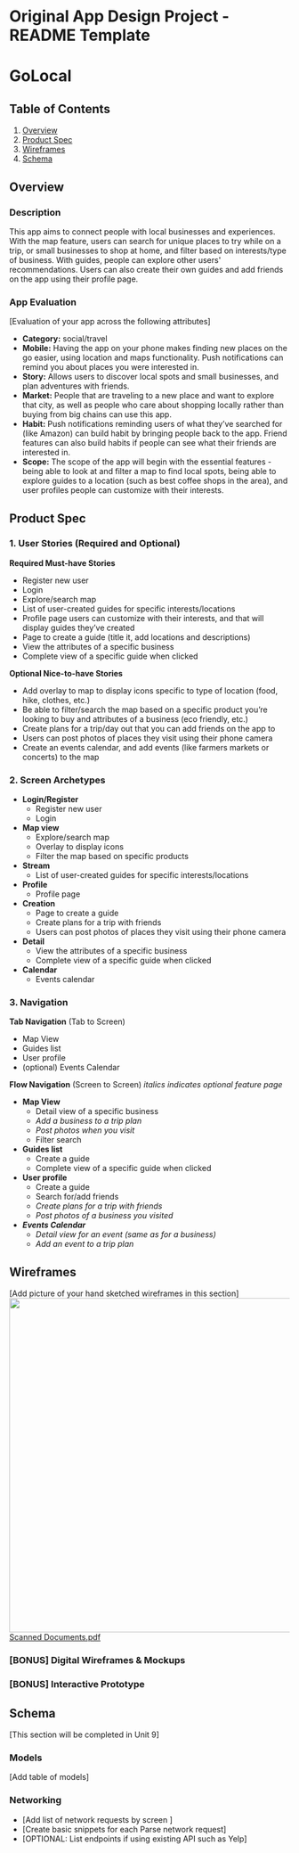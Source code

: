 Original App Design Project - README Template
===

# GoLocal

## Table of Contents
1. [Overview](#Overview)
1. [Product Spec](#Product-Spec)
1. [Wireframes](#Wireframes)
2. [Schema](#Schema)

## Overview
### Description
This app aims to connect people with local businesses and experiences. With the map feature, users can search for unique places to try while on a trip, or small businesses to shop at home, and filter based on interests/type of business. With guides, people can explore other users' recommendations. Users can also create their own guides and add friends on the app using their profile page.

### App Evaluation
[Evaluation of your app across the following attributes]
- **Category:** social/travel
- **Mobile:** Having the app on your phone makes finding new places on the go easier, using location and maps functionality. Push notifications can remind you about places you were interested in.
- **Story:** Allows users to discover local spots and small businesses, and plan adventures with friends.
- **Market:** People that are traveling to a new place and want to explore that city, as well as people who care about shopping locally rather than buying from big chains can use this app.
- **Habit:** Push notifications reminding users of what they’ve searched for (like Amazon) can build habit by bringing people back to the app. Friend features can also build habits if people can see what their friends are interested in.
- **Scope:** The scope of the app will begin with the essential features - being able to look at and filter a map to find local spots, being able to explore guides to a location (such as best coffee shops in the area), and user profiles people can customize with their interests.

## Product Spec

### 1. User Stories (Required and Optional)

**Required Must-have Stories**

- Register new user
- Login
- Explore/search map
- List of user-created guides for specific interests/locations
- Profile page users can customize with their interests, and that will display guides they’ve created
- Page to create a guide (title it, add locations and descriptions)
- View the attributes of a specific business
- Complete view of a specific guide when clicked

**Optional Nice-to-have Stories**

- Add overlay to map to display icons specific to type of location (food, hike, clothes, etc.)
- Be able to filter/search the map based on a specific product you’re looking to buy and attributes of a business (eco friendly, etc.)
- Create plans for a trip/day out that you can add friends on the app to
- Users can post photos of places they visit using their phone camera
- Create an events calendar, and add events (like farmers markets or concerts) to the map

### 2. Screen Archetypes 

- **Login/Register**
  - Register new user
  - Login
- **Map view**
  - Explore/search map
  - Overlay to display icons
  - Filter the map based on specific products
- **Stream**
  - List of user-created guides for specific interests/locations
- **Profile**
  - Profile page
- **Creation**
  - Page to create a guide
  - Create plans for a trip with friends
  - Users can post photos of places they visit using their phone camera
- **Detail**
  - View the attributes of a specific business
  - Complete view of a specific guide when clicked
- **Calendar**
  - Events calendar

### 3. Navigation

**Tab Navigation** (Tab to Screen)

- Map View
- Guides list
- User profile
- (optional) Events Calendar

**Flow Navigation** (Screen to Screen)
*italics indicates optional feature page*

- **Map View**
  - Detail view of a specific business
  - *Add a business to a trip plan*
  - *Post photos when you visit*
  - Filter search
- **Guides list**
  - Create a guide
  - Complete view of a specific guide when clicked
- **User profile**
  - Create a guide
  - Search for/add friends
  - *Create plans for a trip with friends*
  - *Post photos of a business you visited*
- ***Events Calendar***
  - *Detail view for an event (same as for a business)*
  - *Add an event to a trip plan*

## Wireframes
[Add picture of your hand sketched wireframes in this section]
<img src="YOUR_WIREFRAME_IMAGE_URL" width=600>[Scanned Documents.pdf](https://github.com/emmymarysia/GoLocal/files/8902912/Scanned.Documents.pdf)


### [BONUS] Digital Wireframes & Mockups

### [BONUS] Interactive Prototype

## Schema 
[This section will be completed in Unit 9]
### Models
[Add table of models]
### Networking
- [Add list of network requests by screen ]
- [Create basic snippets for each Parse network request]
- [OPTIONAL: List endpoints if using existing API such as Yelp]

